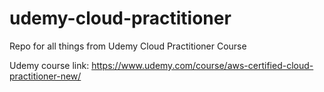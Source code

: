 # udemy-cloud-practitioner
Repo for all things from Udemy Cloud Practitioner Course

Udemy course link: https://www.udemy.com/course/aws-certified-cloud-practitioner-new/